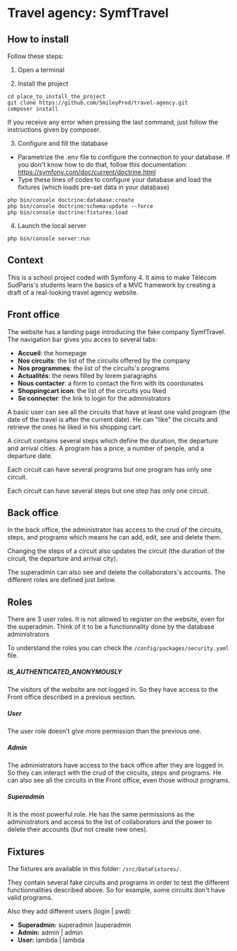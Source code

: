 # Travel agency: SymfTravel

## How to install

Follow these steps:

1. Open a terminal

2. Install the project
~~~
cd place_to_install_the_project
git clone https://github.com/SmileyProd/travel-agency.git
composer install
~~~
If you receive any error when pressing the last command, just follow the instructions given by composer.

3. Configure and fill the database

* Parametrize the .env file to configure the connection to your database. If you don't know how to do that, follow this documentation:
https://symfony.com/doc/current/doctrine.html
* Type these lines of codes to configure your database and load the fixtures (which loads pre-set data in your database)
~~~
php bin/console doctrine:database:create
php bin/console doctrine:schema:update --force
php bin/console doctrine:fixtures:load
~~~
4. Launch the local server
~~~
php bin/console server:run
~~~

## Context

This is a school project coded with Symfony 4. It aims to make Télécom SudParis's students learn the basics of a MVC framework by creating a draft of a real-looking travel agency website.

## Front office

The website has a landing page introducing the fake company SymfTravel. The navigation bar gives you acces to several tabs:
* **Accueil**: the homepage
* **Nos circuits**: the list of the circuits offered by the company
* **Nos programmes**: the list of the circuits's programs
* **Actualités**: the news filled by lorem paragraphs
* **Nous contacter**: a form to contact the firm with its coordonates
* **Shoppingcart icon**: the list of the circuits you liked
* **Se connecter**: the link to login for the administrators

A basic user can see all the circuits that have at least one valid program (the date of the travel is after the current date). He can "like" the circuits and retrieve the ones he liked in his shopping cart.

A circuit contains several steps which define the duration, the departure and arrival cities. A program has a price, a number of people, and a departure date.

Each circuit can have several programs but one program has only one circuit.

Each circuit can have several steps but one step has only one circuit.

## Back office

In the back office, the administrator has access to the crud of the circuits, steps, and programs which means he can add, edit, see and delete them.

Changing the steps of a circuit also updates the circuit (the duration of the circuit, the departure and arrival city).

The superadmin can also see and delete the collaborators's accounts. The different roles are defined just below.

## Roles
There are 3 user roles. It is not allowed to register on the website, even for the superadmin. Think of it to be a functionnality done by the database administrators

To understand the roles you can check the `/config/packages/security.yaml` file.

##### IS_AUTHENTICATED_ANONYMOUSLY
The visitors of the website are not logged in. So they have access to the Front office described in a previous section.

##### User
The user role doesn't give more permission than the previous one. 

##### Admin
The administrators have access to the back office after they are logged in. So they can interact with the crud of the circuits, steps and programs.
He can also see all the circuits in the Front office, even those without programs.

##### Superadmin
It is the most powerful role.
He has the same permissions as the administrators and access to the list of collaborators and the power to delete their accounts (but not create new ones).

## Fixtures
The fixtures are available in this folder: `/src/DataFixtures/`.

They contain several fake circuits and programs in order to test the different functionnalities described above. So for example, some circuits don't have valid programs.

Also they add different users (login | pwd):
* **Superadmin:** superadmin |superadmin
* **Admin:** admin | admin
* **User:** lambda | lambda 
